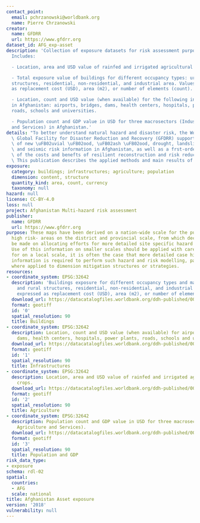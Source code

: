 ```yaml
---
contact_point:
  email: pchrzanowski@worldbank.org
  name: Pierre Chrzanowski
creator:
  name: GFDRR
  url: https://www.gfdrr.org
dataset_id: AFG_exp-asset
description: 'Collection of exposure datasets for risk assessment purpose in Afghanistan.
  Includes:

  - Location, area and USD value of rainfed and irrigated agricultural crops.

  - Total exposure value of buildings for different occupancy types: urban and rural
  structures, residential, non-residential, and industrial area. Values expressed
  as replacement cost (USD), area (m2), or number of elements (count).

  - Location, count and USD value (when available) for the following infrastructures
  in Afghanistan: airports, bridges, dams, health centers, hospitals, power plants,
  roads, schools and universities.

  - Population count and GDP value in USD for three macrosectors (Industry, Agriculture
  and Services) in Afghanistan.'
details: "To better understand natural hazard and disaster risk, the World Bank and\
  \ Global Facility for Disaster Reduction and Recovery (GFDRR) supported the development\
  \ of new \uFB02uvial \uFB02ood, \uFB02ash \uFB02ood, drought, landslide, avalanche\
  \ and seismic risk information in Afghanistan, as well as a frst-order analysis\
  \ of the costs and benefts of resilient reconstruction and risk reduction strategies.\
  \ This publication describes the applied methods and main results of the project."
exposure:
  category: buildings; infrastructures; agriculture; population
  dimension: content, structure
  quantity_kind: area, count, currency
  taxonomy: null
hazard: null
license: CC-BY-4.0
loss: null
project: Afghanistan Multi-hazard risk assessment
publisher:
  name: GFDRR
  url: https://www.gfdrr.org
purpose: These maps have been derived on a nation-wide scale for the purpose of identifying
  high risk- areas on the district and provincial scale, from which decisions can
  be made on allocating efforts for more detailed site specific hazard and risk analysis.
  Use of this information on smaller scales should be applied with care. Importantly
  for on a local scale, it is often the case that more detailed case history and hazard
  information is required to perform such hazard and risk modelling, particularly
  where applied to dimension mitigation structures or strategies.
resources:
- coordinate_system: EPSG:32642
  description: 'Buildings exposure for different occupancy types and materials: urban
    and rural structures, residential, non-residential, and industrial area. Values
    expressed as replacement cost (USD), area (m2), or number of elements (count).'
  download_url: https://datacatalogfiles.worldbank.org/ddh-published/0050638/DR0065490/exp-afg-buildings.zip
  format: geotiff
  id: '0'
  spatial_resolution: 90
  title: Buildings
- coordinate_system: EPSG:32642
  description: Location, count and USD value (when available) for airports, bridges,
    dams, health centers, hospitals, power plants, roads, schools and universities.
  download_url: https://datacatalogfiles.worldbank.org/ddh-published/0050638/DR0065491/exp-afg-infrastructures.zip
  format: geotiff
  id: '1'
  spatial_resolution: 90
  title: Infrastructures
- coordinate_system: EPSG:32642
  description: Location, area and USD value of rainfed and irrigated agricultural
    crops.
  download_url: https://datacatalogfiles.worldbank.org/ddh-published/0050638/DR0065489/exp-afg-agriculture.zip
  format: geotiff
  id: '2'
  spatial_resolution: 90
  title: Agriculture
- coordinate_system: EPSG:32642
  description: Population count and GDP value in USD for three macrosectors (Industry,
    Agriculture and Services).
  download_url: https://datacatalogfiles.worldbank.org/ddh-published/0050638/DR0065492/exp-afg-indicators.zip
  format: geotiff
  id: '3'
  spatial_resolution: 90
  title: Population and GDP
risk_data_type:
- exposure
schema: rdl-02
spatial:
  countries:
  - AFG
  scale: national
title: Afghanistan Asset exposure
version: '2018'
vulnerability: null
---
```

